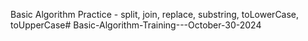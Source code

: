 Basic Algorithm Practice - split, join, replace, substring, toLowerCase, toUpperCase# Basic-Algorithm-Training---October-30-2024
